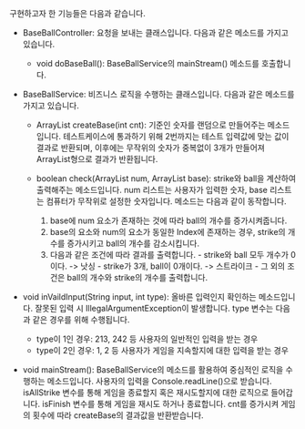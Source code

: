 구현하고자 한 기능들은 다음과 같습니다.

- BaseBallController: 요청을 보내는 클래스입니다. 다음과 같은 메소드를 가지고 있습니다.
  - void doBaseBall(): BaseBallService의 mainStream() 메소드를 호출합니다.

 - BaseBallService: 비즈니스 로직을 수행하는 클래스입니다. 다음과 같은 메소드를 가지고 있습니다.
     - ArrayList<Integer> createBase(int cnt):
       기준인 숫자를 랜덤으로 만들어주는 메소드입니다.
       테스트케이스에 통과하기 위해 2번까지는 테스트 입력값에 맞는 값이 결과로 반환되며,
       이후에는 무작위의 숫자가 중복없이 3개가 만들어져 ArrayList<Integer>형으로 결과가 반환됩니다.

   - boolean check(ArrayList<Integer> num, ArrayList<Integer> base):
     strike와 ball을 계산하여 출력해주는 메소드입니다.
     num 리스트는 사용자가 입력한 숫자, base 리스트는 컴퓨터가 무작위로 설정한 숫자입니다.
     메소드는 다음과 같이 동작합니다.
       1.  base에 num 요소가 존재하는 것에 따라 ball의 개수를 증가시켜줍니다.
       2.  base의 요소와 num의 요소가 동일한 Index에 존재하는 경우, strike의 개수를 증가시키고 ball의 개수를 감소시킵니다.
       3.  다음과 같은 조건에 따라 결과를 출력합니다.
          - strike와 ball 모두 개수가 0이다. -> 낫싱
          - strike가 3개, ball이 0개이다. -> 스트라이크
          - 그 외의 조건은 ball의 개수와 strike의 개수를 출력합니다.
  
  - void inVaildInput(String input, int type):
    올바른 입력인지 확인하는 메소드입니다.
    잘못된 입력 시 IllegalArgumentException이 발생합니다.
    type 변수는 다음과 같은 경우를 위해 수행됩니다.
      - type이 1인 경우: 213, 242 등 사용자의 일반적인 입력을 받는 경우
      - type이 2인 경우: 1, 2 등 사용자가 게임을 지속할지에 대한 입력을 받는 경우
   
  - void mainStream():
    BaseBallService의 메소드를 활용하여 중심적인 로직을 수행하는 메소드입니다.
    사용자의 입력을 Console.readLine()으로 받습니다.
    isAllStrike 변수를 통해 게임을 종료할지 혹은 재시도할지에 대한 로직으로 들어갑니다.
    isFinish 변수를 통해 게임을 재시도 하거나 종료합니다.
    cnt를 증가시켜 게임의 횟수에 따라 createBase의 결과값을 반환받습니다.
